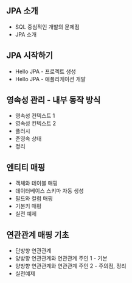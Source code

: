 ## JPA 소개

- SQL 중심적인 개발의 문제점
- JPA 소개

## JPA 시작하기

- Hello JPA - 프로젝트 생성
- Hello JPA - 애플리케이션 개발

## 영속성 관리 - 내부 동작 방식

- 영속성 컨텍스트 1
- 영속성 컨텍스트 2
- 플러시
- 준영속 상태
- 정리

## 엔티티 매핑

- 객체와 테이블 매핑
- 데이터베이스 스키마 자동 생성
- 필드와 컬럼 매핑
- 기본키 매핑
- 실전 예제

## 연관관계 매핑 기초

- 단방향 연관관계
- 양방향 연관관계와 연관관계 주인 1 - 기본
- 양방향 연관관계와 연관관계 주인 2 - 주의점, 정리
- 실전예제
